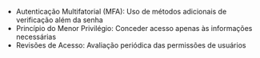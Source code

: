 - Autenticação Multifatorial (MFA): Uso de métodos adicionais de verificação além da senha
- Princípio do Menor Privilégio: Conceder acesso apenas às informações necessárias
- Revisões de Acesso: Avaliação periódica das permissões de usuários
